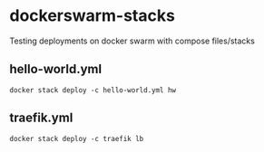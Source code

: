 # dockerswarm-stacks
Testing deployments on docker swarm with compose files/stacks

## hello-world.yml
```docker stack deploy -c hello-world.yml hw```

## traefik.yml
```docker stack deploy -c traefik lb```



